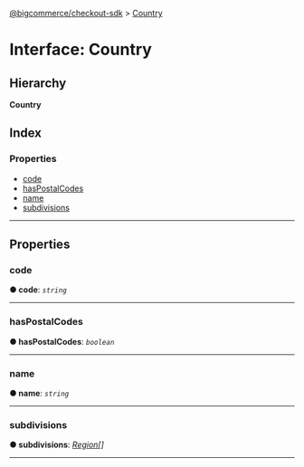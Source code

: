[@bigcommerce/checkout-sdk](../README.md) > [Country](../interfaces/country.md)

# Interface: Country

## Hierarchy

**Country**

## Index

### Properties

* [code](country.md#code)
* [hasPostalCodes](country.md#haspostalcodes)
* [name](country.md#name)
* [subdivisions](country.md#subdivisions)

---

## Properties

<a id="code"></a>

###  code

**● code**: *`string`*

___
<a id="haspostalcodes"></a>

###  hasPostalCodes

**● hasPostalCodes**: *`boolean`*

___
<a id="name"></a>

###  name

**● name**: *`string`*

___
<a id="subdivisions"></a>

###  subdivisions

**● subdivisions**: *[Region](region.md)[]*

___

